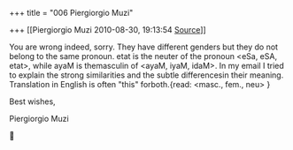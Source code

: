 +++
title = "006 Piergiorgio Muzi"

+++
[[Piergiorgio Muzi	2010-08-30, 19:13:54 [Source](https://groups.google.com/g/samskrita/c/kl_dAL7jz3s)]]



You are wrong indeed, sorry. They have different genders but they do not belong to the same pronoun. etat is the neuter of the pronoun \<eSa, eSA, etat>, while ayaM is themasculin of \<ayaM, iyaM, idaM>. In my email I tried to explain the strong similarities and the subtle differencesin their meaning. Translation in English is often "this" forboth.{read: \<masc., fem., neu> }

Best wishes,

Piergiorgio Muzi



